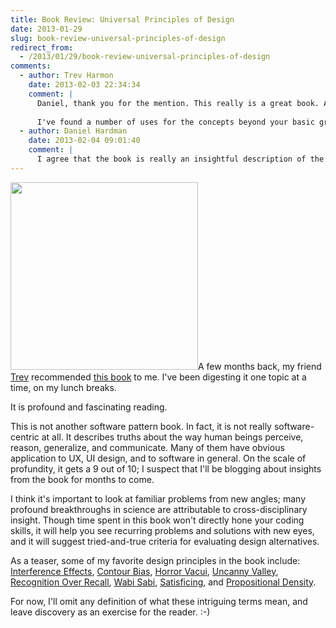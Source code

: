 ```yaml
---
title: Book Review: Universal Principles of Design
date: 2013-01-29
slug: book-review-universal-principles-of-design
redirect_from:
  - /2013/01/29/book-review-universal-principles-of-design
comments:
  - author: Trev Harmon
    date: 2013-02-03 22:34:34
    comment: |
      Daniel, thank you for the mention. This really is a great book. Although I have several others that have very similar content, none of the others really convey it in as simple, concise manner as this book.
      
      I've found a number of uses for the concepts beyond your basic graphic design. It's really about how we as humans "load" and "process" information.
  - author: Daniel Hardman
    date: 2013-02-04 09:01:40
    comment: |
      I agree that the book is really an insightful description of the way human beings think and understand. That's a subject of inquiry sure to pay off for software folks, but also for many other disciplines. Kind of ties in to epistomology, which ought to be included in the foundation of any serious education.
---
```

<a href="http://www.amazon.com/Universal-Principles-Design-Revised-Updated/dp/1592535879"><img class="alignright" alt="" src="http://ecx.images-amazon.com/images/I/41nQFR%2BFSCL._BO2,204,203,200_PIsitb-sticker-arrow-click,TopRight,35,-76_AA300_SH20_OU01_.jpg" width="300" height="300" /></a>A few months back, my friend <a href="http://dld.me" target="_blank">Trev</a> recommended <a href="http://www.amazon.com/Universal-Principles-Design-Revised-Updated/dp/1592535879" target="_blank">this book</a> to me. I've been digesting it one topic at a time, on my lunch breaks.

It is profound and fascinating reading.

This is not another software pattern book. In fact, it is not really software-centric at all. It describes truths about the way human beings perceive, reason, generalize, and communicate. Many of them have obvious application to UX, UI design, and to software in general. On the scale of profundity, it gets a 9 out of 10; I suspect that I'll be blogging about insights from the book for months to come.

I think it's important to look at familiar problems from new angles; many profound breakthroughs in science are attributable to cross-disciplinary insight. Though time spent in this book won't directly hone your coding skills, it will help you see recurring problems and solutions with new eyes, and it will suggest tried-and-true criteria for evaluating design alternatives.

As a teaser, some of my favorite design principles in the book include: <a href="http://www.apa.org/science/resources/stroop.aspx" target="_blank">Interference Effects</a>, <a href="http://www.vanseodesign.com/web-design/anthropomorphic-forms-part-ii/" target="_blank">Contour Bias</a>, <a href="http://en.wikipedia.org/wiki/Horror_vacui" target="_blank">Horror Vacui</a>, <a class="zem_slink" title="Uncanny valley" href="http://en.wikipedia.org/wiki/Uncanny_valley" target="_blank" rel="wikipedia">Uncanny Valley</a>, <a href="http://persuasive-patterns.com/patterns/Recognition-over-recall" target="_blank">Recognition Over Recall</a>, <a class="zem_slink" title="Wabi-sabi" href="http://en.wikipedia.org/wiki/Wabi-sabi" target="_blank" rel="wikipedia">Wabi Sabi</a>, <a class="zem_slink" title="Satisficing" href="http://en.wikipedia.org/wiki/Satisficing" target="_blank" rel="wikipedia">Satisficing</a>, and <a href="http://well-formed-data.net/archives/495/propositional-density-in-visualization" target="_blank">Propositional Density</a>.

For now, I'll omit any definition of what these intriguing terms mean, and leave discovery as an exercise for the reader. :-)
